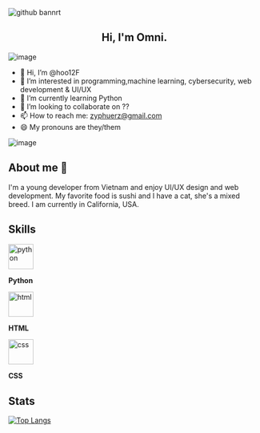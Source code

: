 ![github bannrt](https://user-images.githubusercontent.com/96026994/164997076-c7bdfdb2-80cd-4319-b96a-5fa0ce8711d7.png)
<h2 align="center">Hi, I'm Omni.</h2>

![image](https://github-readme-streak-stats.herokuapp.com?user=hoo12F&theme=github-dark-blue&hide_border=true&date_format=M%20j%5B%2C%20Y%5D&ring=FF7A00&fire=ffc000&stroke=DDDDDD&dates=FFFFFF6D)



- 👋 Hi, I’m @hoo12F
- 👀 I’m interested in programming,machine learning, cybersecurity, web development & UI/UX
- 🌱 I’m currently learning Python
- 💞️ I’m looking to collaborate on ??
- 📫 How to reach me: zyphuerz@gmail.com
- 😄 My pronouns are they/them

![image](https://github-readme-stats.vercel.app/api?username=hoo12F&show_icons=true&theme=github_dark&hide_border=true)


## About me 📝
I'm a young developer from Vietnam and enjoy UI/UX design and web development. My favorite food is sushi and I have a cat, she's a mixed breed. I am currently in California, USA.

## Skills
<img src="https://fc-wordpress-blog-bucket.s3.us-west-2.amazonaws.com/wp-content/uploads/2021/07/21071611/480px-Python-logo-notext.svg_-2.png" alt="python" width="50">

**Python**

<img src="https://upload.wikimedia.org/wikipedia/commons/thumb/6/61/HTML5_logo_and_wordmark.svg/640px-HTML5_logo_and_wordmark.svg.png" alt="
html" width="50">

**HTML**

<img src="https://upload.wikimedia.org/wikipedia/commons/thumb/d/d5/CSS3_logo_and_wordmark.svg/1200px-CSS3_logo_and_wordmark.svg.png" alt="css" width="50">

**CSS**


## Stats
[![Top Langs](https://github-readme-stats.vercel.app/api/top-langs/?username=hoo12F&layout=compact)](https://github.com/hoo12F/github-readme-stats)
<!---
baominhT/baominhT is a ✨ special ✨ repository because its `README.md` (this file) appears on your GitHub profile.
You can click the Preview link to take a look at your changes.
--->
